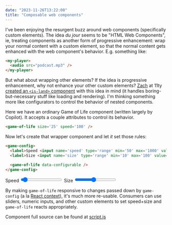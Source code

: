 ```yaml
---
date: "2023-11-26T13:22:00"
title: "Composable web components"
---
```


I've been enjoying the resurgent buzz around web components (specifically custom elements). The idea *du jour* seems to be "HTML Web Components", ie, treating components as another form of progressive enhancement: wrap your normal content with a custom element, so that the normal content gets enhanced with the web component's behavior. E.g. something like:

```html
<my-player>
  <audio src="podcast.mp3" />
</my-player>
```

But what about wrapping other elements? If the idea is progressive enhancement, why not enhance your other custom elements? [Zach](https://github.com/zachleat) at 11ty [created an `<is-land>` component](https://is-land.11ty.dev/) with this idea in mind (it handles boring-but-necessary stuff like loading and rendering). I'm thinking something more like configurators to control the behavior of nested components.

<script type='text/javascript' src='./script.js'></script>
<style>
  svg {
    border: 1px solid var(--primary);
    max-width: 500px;
    max-height: 500px;
  }
</style>

Here we have an ordinary Game of Life component (written largely by Copilot). It accepts a couple attributes to control its behavior.

```html
<game-of-life size='25' speed='100' />
```

<game-of-life size='25' speed='100' />

Now let's create that wrapper component and let *it* set those rules:

```html
<game-config>
  <label>Speed <input name='speed' type='range' min='50' max='1000' value='100' /></label>
  <label>Size <input name='size' type='range' min='10' max='100' value='50' /></label>

  <game-of-life data-configurable />
</game-config>
```

<game-config>
  <label>Speed <input name='speed' type='range' min='50' max='1000' value='100' /></label>
  <label>Size <input name='size' type='range' min='10' max='100' value='50' /></label>

  <game-of-life data-configurable />
</game-config>

By making `game-of-life` responsive to changes passed down by `game-config` (a la [React context](https://react.dev/learn/passing-data-deeply-with-context)), it's much more re-usable. Consumers can use sliders, numeric inputs, and other custom elements to set speed+size and `game-of-life` reacts appropriately.

Component full source can be found at <a href='./script.js'>script.js</a>

